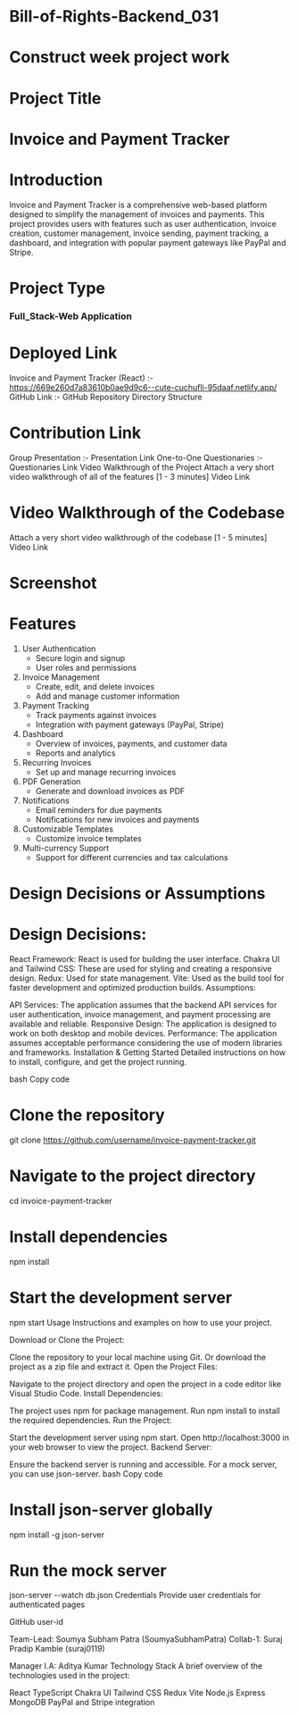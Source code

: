 # Bill-of-Rights-Backend_031
# Construct week project work

# Project Title
<h1>Invoice and Payment Tracker</h1>

# Introduction
<p>Invoice and Payment Tracker is a comprehensive web-based platform designed to simplify the management of invoices and payments. This project provides users with features such as user authentication, invoice creation, customer management, invoice sending, payment tracking, a dashboard, and integration with popular payment gateways like PayPal and Stripe.</p>

# Project Type
<h3>Full_Stack-Web Application</h3>

# Deployed Link
Invoice and Payment Tracker (React) :- https://669e260d7a83610b0ae9d9c6--cute-cuchufli-95daaf.netlify.app/
GitHub Link :- GitHub Repository
Directory Structure

# Contribution Link
Group Presentation :- Presentation Link
One-to-One Questionaries :- Questionaries Link
Video Walkthrough of the Project
Attach a very short video walkthrough of all of the features [1 - 3 minutes]
Video Link

# Video Walkthrough of the Codebase
Attach a very short video walkthrough of the codebase [1 - 5 minutes]
Video Link

# Screenshot


# Features
<ol>
  <li>User Authentication
    <ul>
      <li>Secure login and signup</li>
      <li>User roles and permissions</li>
    </ul>
  </li>
  <li>Invoice Management
    <ul>
      <li>Create, edit, and delete invoices</li>
      <li>Add and manage customer information</li>
    </ul>
  </li>
  <li>Payment Tracking
    <ul>
      <li>Track payments against invoices</li>
      <li>Integration with payment gateways (PayPal, Stripe)</li>
    </ul>
  </li>
  <li>Dashboard
    <ul>
      <li>Overview of invoices, payments, and customer data</li>
      <li>Reports and analytics</li>
    </ul>
  </li>
  <li>Recurring Invoices
    <ul>
      <li>Set up and manage recurring invoices</li>
    </ul>
  </li>
  <li>PDF Generation
    <ul>
      <li>Generate and download invoices as PDF</li>
    </ul>
  </li>
  <li>Notifications
    <ul>
      <li>Email reminders for due payments</li>
      <li>Notifications for new invoices and payments</li>
    </ul>
  </li>
  <li>Customizable Templates
    <ul>
      <li>Customize invoice templates</li>
    </ul>
  </li>
  <li>Multi-currency Support
    <ul>
      <li>Support for different currencies and tax calculations</li>
    </ul>
  </li>
</ol>

# Design Decisions or Assumptions
# Design Decisions:



 React Framework: React is used for building the user interface.
Chakra UI and Tailwind CSS: These are used for styling and creating a responsive design.
Redux: Used for state management.
Vite: Used as the build tool for faster development and optimized production builds.
Assumptions:

API Services: The application assumes that the backend API services for user authentication, invoice management, and payment processing are available and reliable.
Responsive Design: The application is designed to work on both desktop and mobile devices.
Performance: The application assumes acceptable performance considering the use of modern libraries and frameworks.
Installation & Getting Started
Detailed instructions on how to install, configure, and get the project running.

bash
Copy code
# Clone the repository
git clone https://github.com/username/invoice-payment-tracker.git

# Navigate to the project directory
cd invoice-payment-tracker

# Install dependencies
npm install

# Start the development server
npm start
Usage
Instructions and examples on how to use your project.

Download or Clone the Project:

Clone the repository to your local machine using Git.
Or download the project as a zip file and extract it.
Open the Project Files:

Navigate to the project directory and open the project in a code editor like Visual Studio Code.
Install Dependencies:

The project uses npm for package management. Run npm install to install the required dependencies.
Run the Project:

Start the development server using npm start.
Open http://localhost:3000 in your web browser to view the project.
Backend Server:

Ensure the backend server is running and accessible. For a mock server, you can use json-server.
bash
Copy code
# Install json-server globally
npm install -g json-server

# Run the mock server
json-server --watch db.json
Credentials
Provide user credentials for authenticated pages

GitHub user-id

Team-Lead: Soumya Subham Patra (SoumyaSubhamPatra)
Collab-1: Suraj Pradip Kamble (suraj0119)

Manager
I.A: Aditya Kumar
Technology Stack
A brief overview of the technologies used in the project:

React
TypeScript
Chakra UI
Tailwind CSS
Redux
Vite
Node.js
Express
MongoDB
PayPal and Stripe integration
